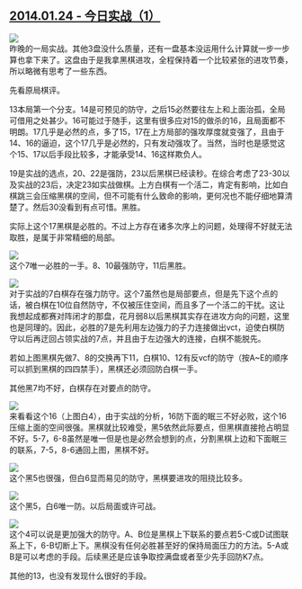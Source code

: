 ## [2014.01.24 - 今日实战（1）][0]

![](http://imglf0.ph.126.net/Rg8PjtOrvhGOqSANm6c3lQ==/6608184729701325375.png)  
昨晚的一局实战。其他3盘没什么质量，还有一盘基本没运用什么计算就一步一步算也拿下来了。这盘由于是我拿黑棋进攻，全程保持着一个比较紧张的进攻节奏，所以略微有思考了一些东西。  

先看原局棋评。  

13本局第一个分支。14是可预见的防守，之后15必然要往左上和上面治孤，全局可借用之处甚少。16可能过于随手，这里有很多应对15的做杀的16，且局面都不明朗。17几乎是必然的点，多了15，17在上方局部的强攻厚度就变强了，且由于14、16的逼迫，这个17几乎是必然的，只有发动强攻了。当然，当时也是感觉这个15、17以后手段比较多，才能承受14、16这样欺负人。  

19是实战的选点，20、22是强防，23以后黑棋已经读秒。在综合考虑了23-30以及实战的23后，决定23如实战做棋。上方白棋有一个活二，肯定有影响，比如白棋跳三会压缩黑棋的空间，但不可能有什么致命的影响，更何况也不能仔细地算清楚了。然后30没看到有点可惜。黑胜。  

实际上这个17黑棋是必胜的。不过上方存在诸多次序上的问题，处理得不好就无法取胜，是属于非常精细的局部。  

![](http://imglf0.ph.126.net/su8iFE07GoG7oXFmlt7f7Q==/2221119041324168322.png)  
这个7唯一必胜的一手。8、10最强防守，11后黑胜。  

![](http://imglf0.ph.126.net/CkagjV6ed7K6Cn6fWBfrSw==/789537309773466090.png)  
对于实战的7白棋存在强力防守。这个7虽然也是局部要点，但是先下这个点的话，被白棋在10位自然防守，不仅被压住空间，而且多了一个活二的干扰。这让我想起成都赛对阵闭才的那盘，花月弱8以后黑棋其实存在进攻方向的问题，这里也是同理的。因此，必胜的7是先利用左边强力的子力连接做出vct，迫使白棋防守以后再迂回占领实战的7点，并且由于左边强大的连接，白棋不能脱先。  

若如上图黑棋先做7、8的交换再下11，白棋10、12有反vcf的防守（按A~E的顺序可以抓到黑棋的四四禁手），黑棋还必须回防白棋一手。  

其他黑7均不好，白棋存在对要点的防守。  

![](http://imglf0.ph.126.net/ixjIrBa3NCWkOMjOlNdvKA==/1850697971972649762.png)  
来看看这个16（上图白4），由于实战的分析，16防下面的眠三不好必败，这个16压缩上面的空间很强。黑棋就比较难受，黑5依然此际要点，但黑棋直接抢占明显不好。5-7，6-8虽然是唯一但是也是必然会想到的点，分割黑棋上边和下面眠三的联系，7-5，8-6通回上图，黑棋不好。  

![](http://imglf0.ph.126.net/Au6APyxv5f1f_OXRszHXEw==/2078411228131561260.png)  
这个黑5也很强，但白6显而易见的防守，黑棋要进攻的阻挠比较多。  

![](http://imglf1.ph.126.net/O9XensFVWx_hpE3bxeMFkw==/2078411228131561300.png)  
这个黑5，白6唯一防。以后局面或许可战。

![](http://imglf1.ph.126.net/72Pilh6laBcZQRiBJlYeZA==/1822268999324863561.png)  
这个4可以说是更加强大的防守。A、B位是黑棋上下联系的要点若5-C或D试图联系上下，6-B切断上下。黑棋没有任何必胜甚至好的保持局面压力的方法。5-A或B是可以考虑的手段。后续黑还是应该争取控满盘或者至少先手回防K7点。  

其他的13，也没有发现什么很好的手段。  

  



[0]: #